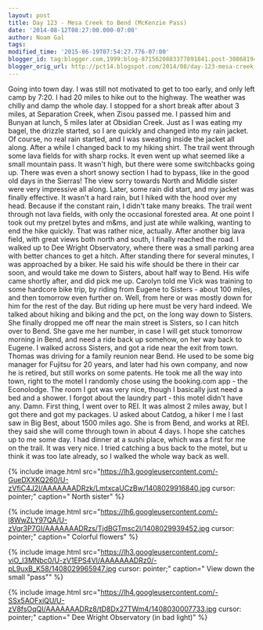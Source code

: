 ```yaml
---
layout: post
title: Day 123 - Mesa Creek to Bend (McKenzie Pass)
date: '2014-08-12T08:27:00.000-07:00'
author: Noam Gal
tags:
modified_time: '2015-06-19T07:54:27.776-07:00'
blogger_id: tag:blogger.com,1999:blog-8715620883377891841.post-3086819439912405848
blogger_orig_url: http://pct14.blogspot.com/2014/08/day-123-mesa-creek-to-bend-mckenzie-pass.html
---
```


 Going into town day. I was still not motivated to get to too early, and only left camp by 7:20. I had 20 miles to
 hike out to the highway.
 The weather was chilly and damp the whole day. I stopped for a short break after about
 3 miles, at Separation Creek, when Zisou passed me. I passed him and Bunyan at lunch, 5 miles later at Obsidian
 Creek.
 Just as I was eating my bagel, the drizzle started, so I are quickly and changed into my rain jacket. Of
 course, no real rain started, and I was sweating inside the jacket all along. After a while I changed back to my
 hiking shirt.
 The trail went through some lava fields for with sharp rocks. It even went up what seemed like a
 small mountain pass. It wasn't high, but there were some switchbacks going up. There was even a short snowy section
 I had to bypass, like in the good old days in the Sierras! The view sorry towards North and Middle sister were very
 impressive all along.
 Later, some rain did start, and my jacket was finally effective. It wasn't a hard rain,
 but I hiked with the hood over my head. Because if the constant rain, I didn't take many breaks.
 The trail went
 through not lava fields, with only the occasional forested area. At one point I took out my pretzel bytes and m&amp;ms,
 and just ate while walking, wanting to end the hike quickly. That was rather nice, actually.
 After another big
 lava field, with great views both north and south, I finally reached the road. I walked up to Dee Wright
 Observatory, where there was a small parking area with better chances to get a hitch.
 After standing there for
 several minutes, I was approached by a biker. He said his wife should be there in their car soon, and would take me
 down to Sisters, about half way to Bend.
 His wife came shortly after, and did pick me up. Carolyn told me Vick
 was training to some hardcore bike trip, by riding from Eugene to Sisters - about 100 miles, and then tomorrow even
 further on. Well, from here or was mostly down for him for the rest of the day. But riding up here must be very hard
 indeed.
 We talked about hiking and biking and the pct, on the long way down to Sisters. She finally dropped me
 off near the main street is Sisters, so I can hitch over to Bend. She gave me her number, in case I will get stuck
 tomorrow morning in Bend, and need a ride back up somehow, on her way back to Eugene.
 I walked across Sisters,
 and got a ride near the exit from town. Thomas was driving for a family reunion near Bend. He used to be some big
 manager for Fujitsu for 20 years, and later had his own company, and now he is retired, but still works on some
 patents. He took me all the way into town, right to the motel I randomly chose using the booking.com app - the
 Econolodge.
 The room I got was very nice, though I basically just need a bed and a shower. I forgot about the
 laundry part - this motel didn't have any. Damn.
 First thing, I went over to REI. It was almost 2 miles away,
 but I got there and got my packages. U asked about Catdog, a hiker I me I last saw in Big Best, about 1500 miles
 ago. She is from Bend, and works at REI. they said she will come through town in about 4 days. I hope she catches up
 to me some day.
 I had dinner at a sushi place, which was a first for me on the trail. It was very nice. I tried
 catching a bus back to the motel, but u think it was too late already, so I walked the whole way back as well.


{% include image.html src="https://lh3.googleusercontent.com/-GueDXXKQ260/U-zVfiC4J2I/AAAAAAADRzk/LmtxcaUCzBw/1408029916840.jpg cursor: pointer;" caption=" North sister" %}


{% include image.html src="https://lh6.googleusercontent.com/-l8WwZLY97QA/U-zVqr3P7GI/AAAAAAADRzs/TjdBGTmsc2I/1408029939452.jpg cursor: pointer;" caption=" Colorful flowers" %}


{% include image.html src="https://lh3.googleusercontent.com/-viO_I3MNbc0/U-zV1EPS4VI/AAAAAAADRz0/-pL9uxB_K58/1408029965947.jpg cursor: pointer;" caption=" View down the small &quot;pass&quot;" %}


{% include image.html src="https://lh4.googleusercontent.com/-SSx5AOFxiQU/U-zV8fsOqQI/AAAAAAADRz8/tD8Dx27TWm4/1408030007733.jpg cursor: pointer;" caption=" Dee Wright Observatory (in bad light)" %}

